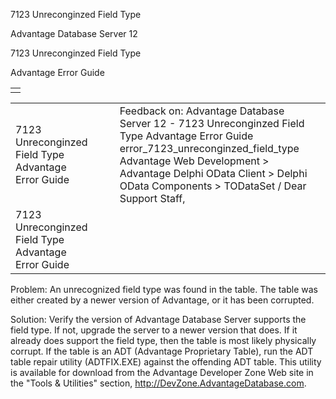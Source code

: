 7123 Unreconginzed Field Type




Advantage Database Server 12  

7123 Unreconginzed Field Type

Advantage Error Guide

|  |
| --- |
|  |

|  |  |  |  |  |
| --- | --- | --- | --- | --- |
| 7123 Unreconginzed Field Type  Advantage Error Guide |  |  | Feedback on: Advantage Database Server 12 - 7123 Unreconginzed Field Type Advantage Error Guide error\_7123\_unreconginzed\_field\_type Advantage Web Development > Advantage Delphi OData Client > Delphi OData Components > TODataSet / Dear Support Staff, |  |
| 7123 Unreconginzed Field Type  Advantage Error Guide |  |  |  |  |

Problem: An unrecognized field type was found in the table. The table was either created by a newer version of Advantage, or it has been corrupted.

Solution: Verify the version of Advantage Database Server supports the field type. If not, upgrade the server to a newer version that does. If it already does support the field type, then the table is most likely physically corrupt. If the table is an ADT (Advantage Proprietary Table), run the ADT table repair utility (ADTFIX.EXE) against the offending ADT table. This utility is available for download from the Advantage Developer Zone Web site in the "Tools & Utilities" section, <http://DevZone.AdvantageDatabase.com>.